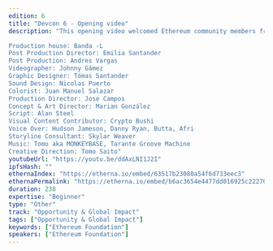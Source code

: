 ```yaml
---
edition: 6
title: "Devcon 6 - Opening video"
description: "This opening video welcomed Ethereum community members from around the world to Bogotá Colombia at the first Devcon in three years.

Production house: Banda -L
Post Production Director: Emilia Santander
Post Production: Andres Vargas
Videographer: Johnny Gámez
Graphic Designer: Tómas Santander
Sound Design: Nicolas Puerto
Colorist: Juan Manuel Salazar
Production Director: Jose Campos
Concept & Art Director: Marian González
Script: Alan Steel
Visual Content Contributor: Crypto Bushi
Voice Over: Hudson Jameson, Danny Ryan, Butta, Afri
Storyline Consultant: Skylar Weaver
Music: Tomo aka MONKEYBASE, Tarante Groove Machine
Creative Direction: Tomo Saito"
youtubeUrl: "https://youtu.be/ddAxLNI1J2I"
ipfsHash: ""
ethernaIndex: "https://etherna.io/embed/63517b23080a54f6d733eec3"
ethernaPermalink: "https://etherna.io/embed/b6ac3654e4477dd016925c22270df70d6f198252035a9149fa3ab7d56e0e4547"
duration: 238
expertise: "Beginner"
type: "Other"
track: "Opportunity & Global Impact"
tags: ["Opportunity & Global Impact"]
keywords: ["Ethereum Foundation"]
speakers: ["Ethereum Foundation"]
---
```

